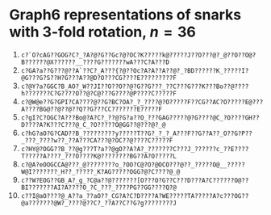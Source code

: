 # Graph6 representations of snarks with 3-fold rotation, $n = 36$
1. ``c?`O?cAG??GOG?C?_?A?@?G??Gc?@?OC?K?????k@?????J??O???@?_@??O??O@?B??????@X??????__????G???????wA???C?A???D``
1. ``c?GA?a??G???@??A`??C?_A???{?@??Oc?A?A??A??@?_?BD??????K_?????I?@G???G?S??H?G???A??@D?O???CG????E?????????F``
1. ``c?@Y?a?GGC?B_AO?_W??JI??O??O??@?G??G???_??C???G???K???Bo??@????h???????C?G????O??@?C@???G????@P????C?????F``
1. ``c?@W@e??G?GPI?CA????@??G?BC?OA?_?_????@?O?????F??CG??AC?O?????E@???A????BG@??@??@??Q??G???CC???????E?????F``
1. ``c?gI?C?OGC?A???Bo@?A?C?_??@?G?a??O_???GAG?????@?G????@C_?O????GH??D????A?K???C???@_C_?O?????O@GG??@???@?_@``
1. ``c?hG?aO?G?CAD??B_?????????y?????T??G?_?_?_A???F??G??A??_O??G?P??_???_????w??_??A???CA???@?OC??@????C?????F``
1. ``c?HY@?OGG??B_??@g???T?a??@gO??A?A?_???????C???J_??????c_??E????T?????A????_???O????K@????????BG??A?O?????L``
1. ``c?@A?eOOGCCA@???_@????????o_?OO?C@?O?@OCO???@??_?????O@__?????W@I???????_H??_?????_K?AG?????OGG?@?C????@_@``
1. ``c??W?EOG??GB_A?_g_?C@a??@???????[O???O?G??C???D???A?C??????O@??BI???????AI?A????O_?C_???_????PG??GG????Q?@``
1. ``c??I@aO????@_A??a_??aO??_CG?A?C?D????A?WE?????TA?????A?c???OG??@a???????@W?_????@??C?_??A??C??G?g????????J``
